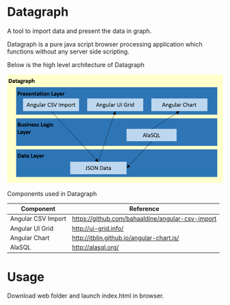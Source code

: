 # Datagraph
A tool to import data and present the data in graph.

Datagraph is a pure java script browser processing application which functions without any server side scripting.

Below is the high level architecture of Datagraph

![My image](https://github.com/joshua-lim/datagraph/blob/master/documentation/img/architecture.png)

Components used in Datagraph

Component           | Reference
------------------- | ------------------------------------------------
Angular CSV Import  | https://github.com/bahaaldine/angular-csv-import
Angular UI Grid     | http://ui-grid.info/
Angular Chart       | http://jtblin.github.io/angular-chart.js/
AlaSQL              | http://alasql.org/

# Usage
Download web folder and launch index.html in browser.

